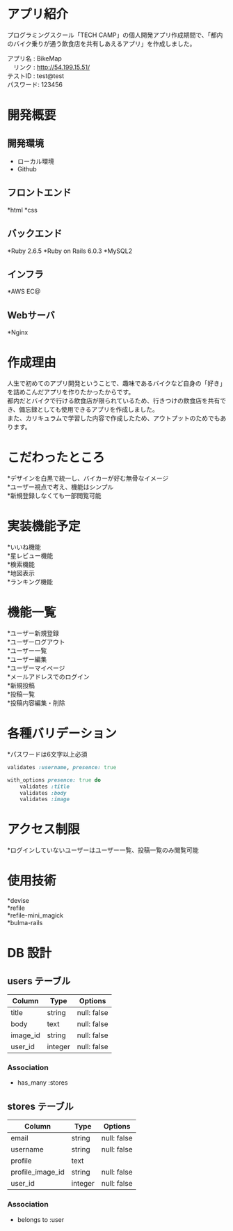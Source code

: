 # アプリ紹介

プログラミングスクール「TECH CAMP」の個人開発アプリ作成期間で、「都内のバイク乗りが通う飲食店を共有しあえるアプリ」を作成しました。<br>

アプリ名 : BikeMap<br>
　リンク : http://54.199.15.51/<br>
テストID : test@test<br>
パスワード: 123456<br>

# 開発概要
## 開発環境
* ローカル環境
* Github

## フロントエンド
*html
*css

## バックエンド
*Ruby 2.6.5
*Ruby on Rails 6.0.3
*MySQL2

## インフラ
*AWS EC@

## Webサーバ
*Nginx

# 作成理由

人生で初めてのアプリ開発ということで、趣味であるバイクなど自身の「好き」を詰めこんだアプリを作りたかったからです。<br>
都内だとバイクで行ける飲食店が限られているため、行きつけの飲食店を共有でき、備忘録としても使用できるアプリを作成しました。<br>
また、カリキュラムで学習した内容で作成したため、アウトプットのためでもあります。<br>

# こだわったところ

*デザインを白黒で統一し、バイカーが好む無骨なイメージ<br>
*ユーザー視点で考え、機能はシンプル<br>
*新規登録しなくても一部閲覧可能<br>

# 実装機能予定

*いいね機能<br>
*星レビュー機能<br>
*検索機能<br>
*地図表示<br>
*ランキング機能<br>

# 機能一覧

*ユーザー新規登録<br>
*ユーザーログアウト<br>
*ユーザー一覧<br>
*ユーザー編集<br>
*ユーザーマイページ<br>
*メールアドレスでのログイン<br>
*新規投稿<br>
*投稿一覧<br>
*投稿内容編集・削除<br>

# 各種バリデーション

*パスワードは6文字以上必須

```ruby:user.rb
validates :username, presence: true
```

```ruby:store.rb
with_options presence: true do
    validates :title
    validates :body
    validates :image
```

# アクセス制限

*ログインしていないユーザーはユーザー一覧、投稿一覧のみ閲覧可能<br>

# 使用技術

*devise<br>
*refile<br>
*refile-mini_magick<br>
*bulma-rails<br>

# DB 設計

## users テーブル

| Column   | Type    | Options     |
| -------- | ------- | ----------- |
| title    | string  | null: false |
| body     | text    | null: false |
| image_id | string  | null: false |
| user_id  | integer | null: false |

### Association

- has_many :stores

## stores テーブル

| Column           | Type    | Options     |
| ---------------- | ------- | ----------- |
| email            | string  | null: false |
| username         | string  | null: false |
| profile          | text    |
| profile_image_id | string  | null: false |
| user_id          | integer | null: false |

### Association

- belongs to :user
